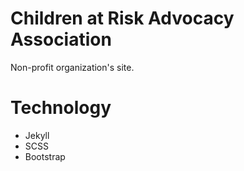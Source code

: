 # Children at Risk Advocacy Association
Non-profit organization's site.

# Technology
* Jekyll
* SCSS
* Bootstrap
